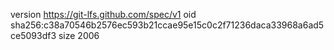 version https://git-lfs.github.com/spec/v1
oid sha256:c38a70546b2576ec593b21ccae95e15c0c2f71236daca33968a6ad5ce5093df3
size 2006
